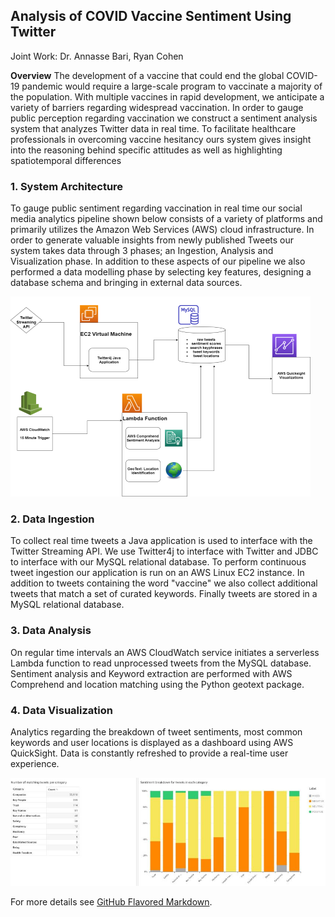 ## Analysis of COVID Vaccine Sentiment Using Twitter

Joint Work: Dr. Annasse Bari, Ryan Cohen

**Overview** The development of a vaccine that could end the global COVID-19 pandemic would require a large-scale program to vaccinate a majority of the population. With multiple vaccines in rapid development, we anticipate a variety of barriers regarding widespread vaccination. In order to gauge public perception regarding vaccination we construct a sentiment analysis system that analyzes Twitter data in real time. To facilitate healthcare professionals in overcoming vaccine hesitancy ours system gives insight into the reasoning behind specific attitudes as well as highlighting spatiotemporal differences

### 1. System Architecture 
To gauge public sentiment regarding vaccination in real time our social media analytics pipeline shown below consists of a variety of platforms and primarily utilizes the Amazon Web Services (AWS) cloud infrastructure. In order to generate valuable insights from newly published Tweets our system takes data through 3 phases; an Ingestion, Analysis and Visualization phase. In addition to these aspects of our pipeline we also performed a data modelling phase by selecting key features, designing a database schema and bringing in external data sources. 

<img src="images/AWS-Architecture-portfolio.png?raw=true"/>

### 2. Data Ingestion

To collect real time tweets a Java application is used to interface with the Twitter Streaming API. We use Twitter4j to interface with Twitter and JDBC to interface with our MySQL relational database. To perform continuous tweet ingestion our application is run on an AWS Linux EC2 instance. In addition to tweets containing the word "vaccine" we also collect additional tweets that match a set of curated keywords. Finally tweets are stored in a MySQL relational database. 

### 3. Data Analysis

On regular time intervals an AWS CloudWatch service initiates a serverless Lambda function to read unprocessed tweets from the MySQL database. Sentiment analysis and Keyword extraction are performed with AWS Comprehend and location matching using the Python geotext package. 

### 4. Data Visualization

Analytics regarding the breakdown of tweet sentiments, most common keywords and user locations is displayed as a dashboard using AWS QuickSight. Data is constantly refreshed to provide a real-time user experience. 

<img src="images/qs_2.JPG?raw=true"/>

For more details see [GitHub Flavored Markdown](https://guides.github.com/features/mastering-markdown/).
